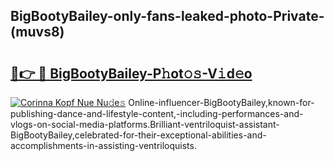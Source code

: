 ## BigBootyBailey-only-fans​-leaked-photo​-Private-(muvs8)


# <h2><a href="https://mediaupload.pro?title=BigBootyBailey&ref=git">🔗👉 🔴 BigBootyBailey-P𝚑ot𝚘𝚜-V𝚒d𝚎o</a></h2>

[![Corinna Kopf Nue Nu𝚍e𝚜](https://i.imgur.com/0qMVB7G.gif)](https://mediaupload.pro?title=BigBootyBailey&ref=git)
Online-influencer-BigBootyBailey,known-for-publishing-dance-and-lifestyle-content,-including-performances-and-vlogs-on-social-media-platforms.Brilliant-ventriloquist-assistant-BigBootyBailey,celebrated-for-their-exceptional-abilities-and-accomplishments-in-assisting-ventriloquists.  